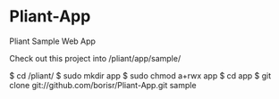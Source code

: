 Pliant-App
==========

Pliant Sample Web App

Check out this project into /pliant/app/sample/

$ cd /pliant/
$ sudo mkdir app
$ sudo chmod a+rwx app 
$ cd app
$ git clone git://github.com/borisr/Pliant-App.git sample



